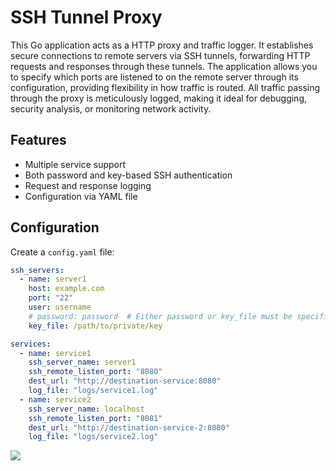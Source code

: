 # SSH Tunnel Proxy

This Go application acts as a HTTP proxy and traffic logger. It establishes secure connections to remote servers via SSH tunnels, forwarding HTTP requests and responses through these tunnels. The application allows you to specify which ports are listened to on the remote server through its configuration, providing flexibility in how traffic is routed. All traffic passing through the proxy is meticulously logged, making it ideal for debugging, security analysis, or monitoring network activity.

## Features

- Multiple service support
- Both password and key-based SSH authentication
- Request and response logging
- Configuration via YAML file

## Configuration

Create a `config.yaml` file:

```yaml
ssh_servers:
  - name: server1
    host: example.com
    port: "22"
    user: username
    # password: password  # Either password or key_file must be specified
    key_file: /path/to/private/key

services:
  - name: service1
    ssh_server_name: server1
    ssh_remote_listen_port: "8080"
    dest_url: "http://destination-service:8080"
    log_file: "logs/service1.log"
  - name: service2
    ssh_server_name: localhost
    ssh_remote_listen_port: "8081"
    dest_url: "http://destination-service-2:8080"
    log_file: "logs/service2.log"
```

![](https://asdertasd.site/counter/go_ssh_proxy_logger?a=1)
